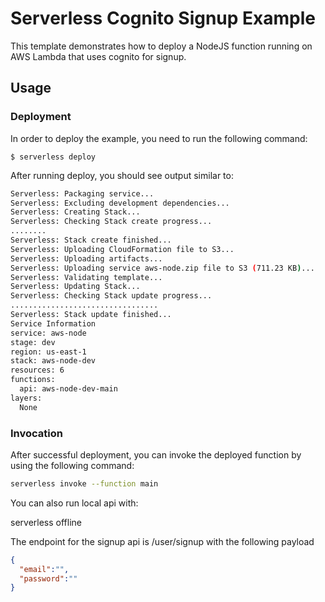 <!--
title: 'Serverless Cognito Signup Example'
description: 'This template demonstrates how to deploy a NodeJS function running on AWS Lambda that uses cognito for signup.'
layout: Doc
framework: v2
platform: AWS
language: nodeJS
authorLink: 'https://github.com/LabDevs-ninja'
authorName: 'José Menezes @ LabDevs.ninja'
authorAvatar: 'https://avatars.githubusercontent.com/u/2001467?s=60&v=4'
-->


# Serverless Cognito Signup Example

This template demonstrates how to deploy a NodeJS function running on AWS Lambda that uses cognito for signup.

## Usage

### Deployment

In order to deploy the example, you need to run the following command:

```
$ serverless deploy
```

After running deploy, you should see output similar to:

```bash
Serverless: Packaging service...
Serverless: Excluding development dependencies...
Serverless: Creating Stack...
Serverless: Checking Stack create progress...
........
Serverless: Stack create finished...
Serverless: Uploading CloudFormation file to S3...
Serverless: Uploading artifacts...
Serverless: Uploading service aws-node.zip file to S3 (711.23 KB)...
Serverless: Validating template...
Serverless: Updating Stack...
Serverless: Checking Stack update progress...
.................................
Serverless: Stack update finished...
Service Information
service: aws-node
stage: dev
region: us-east-1
stack: aws-node-dev
resources: 6
functions:
  api: aws-node-dev-main
layers:
  None
```

### Invocation

After successful deployment, you can invoke the deployed function by using the following command:

```bash
serverless invoke --function main
```
You can also run local api with:

serverless offline

The endpoint for the signup api is /user/signup with the following payload

```json
{
  "email":"",
  "password":""
}
```
